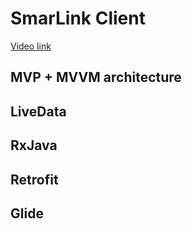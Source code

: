 <h1>SmarLink Client</h1>
<a href="https://www.youtube.com/shorts/XzBmJ9lShhs">Video link</a>

<h2>MVP + MVVM architecture</h2>
<h2>LiveData</h2>
<h2>RxJava</h2>
<h2>Retrofit</h2>
<h2>Glide</h2>




